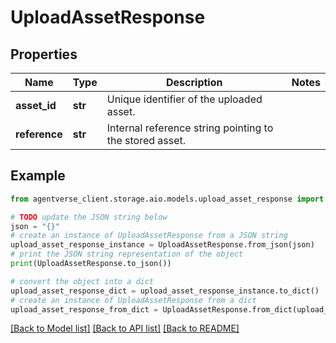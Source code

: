 # UploadAssetResponse


## Properties

Name | Type | Description | Notes
------------ | ------------- | ------------- | -------------
**asset_id** | **str** | Unique identifier of the uploaded asset. | 
**reference** | **str** | Internal reference string pointing to the stored asset. | 

## Example

```python
from agentverse_client.storage.aio.models.upload_asset_response import UploadAssetResponse

# TODO update the JSON string below
json = "{}"
# create an instance of UploadAssetResponse from a JSON string
upload_asset_response_instance = UploadAssetResponse.from_json(json)
# print the JSON string representation of the object
print(UploadAssetResponse.to_json())

# convert the object into a dict
upload_asset_response_dict = upload_asset_response_instance.to_dict()
# create an instance of UploadAssetResponse from a dict
upload_asset_response_from_dict = UploadAssetResponse.from_dict(upload_asset_response_dict)
```
[[Back to Model list]](../README.md#documentation-for-models) [[Back to API list]](../README.md#documentation-for-api-endpoints) [[Back to README]](../README.md)


